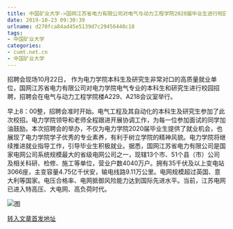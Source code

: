 ```yaml
---
title: 中国矿业大学->国网江苏省电力有限公司对电气与动力工程学院2020届毕业生进行校园招聘 | cumt.net.cn
date: 2019-10-23 09:30:39
urlname: d270fca84ad45e5139d7c29456440c18
tags: 
- 中国矿业大学
categories:
- cumt.net.cn
- 中国矿业大学
---
```

招聘会现场10月22日， 作为电力学院本科生及研究生非常对口的高质量就业单位，国网江苏省电力有限公司对电力学院电气专业的本科生和研究生进行校园招聘，招聘会在电气与动力工程学院楼A229、A218会议室举行。

早上8：00整，招聘会准时开始。电气工程及其自动化的本科生及研究生参加了此次校招。电力学院领导和老师全程跟进开展协调工作，为每一位参加面试的同学加油鼓励。本次招聘会的举办，不仅为电力学院2020届毕业生提供了就业机会，也展现了电力学院学子优秀的专业素养，有利于树立学院的精神风貌。电力学院将继续推进就业指导工作，引导毕业生积极就业。据悉，国网江苏省电力有限公司是国家电网公司系统规模最大的省级电网公司之一，现辖13个市、51个县（市）公司及相关科研、检修、施工等单位，营业户数4040万户。拥有35千伏及以上变电站3066座，主变容量4.75亿千伏安，输电线路9.11万公里。电网规模超过英国、意大利等国家。电压合格率、电网抵御风险能力达到国际先进水平。当前，江苏电网已进入特高压、大电网、高负荷时代。

![图](http://xwzx.cumt.edu.cn/_upload/article/images/d9/35/501805a34e7caac0931f99ea0b62/19bdc7ea-c515-4389-a956-9c1524df6704.jpg)

[转入文章首发地址](http://xwzx.cumt.edu.cn/56/2a/c523a546346/page.htm)